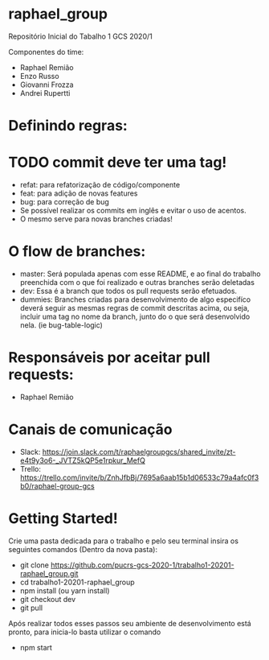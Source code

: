 # raphael_group
Repositório Inicial do Tabalho 1 GCS 2020/1

Componentes do time:
- Raphael Remião 
- Enzo Russo
- Giovanni Frozza
- Andrei Rupertti


# Definindo regras:
# TODO commit deve ter uma tag!
- refat: para refatorização de código/componente 
- feat: para adição de novas features
- bug: para correção de bug
- Se possível realizar os commits em inglês e evitar o uso de acentos.
- O mesmo serve para novas branches criadas!

# O flow de branches:
- master: Será populada apenas com esse README, e ao final do trabalho preenchida com o que foi realizado e outras branches serão deletadas
- dev: Essa é a branch que todos os pull requests serão efetuados.
- dummies: Branches criadas para desenvolvimento de algo especifíco deverá seguir as mesmas regras de commit descritas acima, ou seja, incluir uma tag no nome da branch, junto do o que será desenvolvido nela. (ie bug-table-logic)

# Responsáveis por aceitar pull requests:
- Raphael Remião

# Canais de comunicação
- Slack: https://join.slack.com/t/raphaelgroupgcs/shared_invite/zt-e4t9y3o6-_JVTZ5kQP5e1rpkur_MefQ
- Trello: https://trello.com/invite/b/ZnhJfbBj/7695a6aab15b1d06533c79a4afc0f3b0/raphael-group-gcs


# Getting Started!

Crie uma pasta dedicada para o trabalho e pelo seu terminal insira os seguintes comandos (Dentro da nova pasta):
 - git clone https://github.com/pucrs-gcs-2020-1/trabalho1-20201-raphael_group.git  
 - cd trabalho1-20201-raphael_group
 - npm install (ou yarn install)
 - git checkout dev
 - git pull
 
Após realizar todos esses passos seu ambiente de desenvolvimento está pronto, para inicia-lo basta utilizar o comando
- npm start

